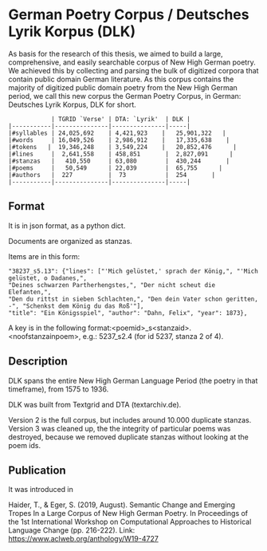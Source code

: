 # German Poetry Corpus / Deutsches Lyrik Korpus (DLK)

As basis for the research of this thesis, we aimed to build a large, comprehensive, and easily searchable corpus of New High German poetry. We achieved this by collecting and parsing the bulk of digitized corpora that contain public domain German literature. As this corpus contains the majority of digitized public domain poetry from the New High German period, we call this new corpus the German Poetry Corpus, in German: Deutsches Lyrik Korpus, DLK for short.

                | TGRID `Verse' | DTA: `Lyrik'  | DLK | 
    |-----------|---------------|---------------|-----|
    |#syllables | 24,025,692    | 4,421,923    |   25,901,322   |
    |#words     | 16,049,526    | 2,986,912    |   17,335,638    |
    |#tokens   |  19,346,248    | 3,549,224    |   20,852,476      | 
    |#lines     |  2,641,558    | 458,851       |  2,827,091      |  
    |#stanzas   |   410,550     | 63,080        |  430,244       | 
    |#poems     |   50,549      | 22,039        |  65,755      |   
    |#authors   |  227          |  73           |  254       | 
    |-----------|---------------|---------------|-----| 



## Format

It is in json format, as a python dict.

Documents are organized as stanzas.

Items are in this form:

```
"38237_s5.13": {"lines": ["'Mich gelüstet,' sprach der König,", "'Mich gelüstet, o Dadanes,", 
"Deines schwarzen Partherhengstes,", "Der nicht scheut die Elefanten,", 
"Den du rittst in sieben Schlachten,", "Den dein Vater schon geritten, -", "Schenkst dem König du das Roß'"], 
"title": "Ein Königsspiel", "author": "Dahn, Felix", "year": 1873},
```

A key is in the following format:\<poemid\>_s\<stanzaid\>.\<noofstanzainpoem\>, e.g.: 5237_s2.4 (for id 5237, stanza 2 of 4).


## Description

DLK spans the entire New High German Language Period (the poetry in that timeframe), from 1575 to 1936.

DLK was built from Textgrid and DTA (textarchiv.de).

Version 2 is the full corpus, but includes around 10.000 duplicate stanzas.
Version 3 was cleaned up, the the integrity of particular poems was destroyed, because we removed duplicate stanzas without looking at the poem ids.


## Publication
It was introduced in

Haider, T., & Eger, S. (2019, August). Semantic Change and Emerging Tropes In a Large Corpus of New High German Poetry. In Proceedings of the 1st International Workshop on Computational Approaches to Historical Language Change (pp. 216-222).
Link: https://www.aclweb.org/anthology/W19-4727

